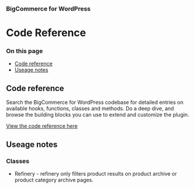 <h3 class="sub-docs-type" id="bigcommerce-for-wordpress">BigCommerce for WordPress</h3>

# Code Reference

<div class="otp" id="no-index">

### On this page
- [Code reference](#code-reference)
- [Useage notes](#useage-notes)

</div> 

## Code reference
Search the BigCommerce for WordPress codebase for detailed entries on available hooks, functions, classes and methods. Do a deep dive, and browse the building blocks you can use to extend and customize the plugin.

[View the code reference here](https://bigcommerce.moderntribe.qa/)


## Useage notes

### Classes

  - Refinery - refinery only filters product results on product archive or product category archive pages.
